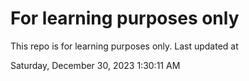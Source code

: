 # For learning purposes only
This repo is for learning purposes only.
Last updated at

Saturday, December 30, 2023 1:30:11 AM

